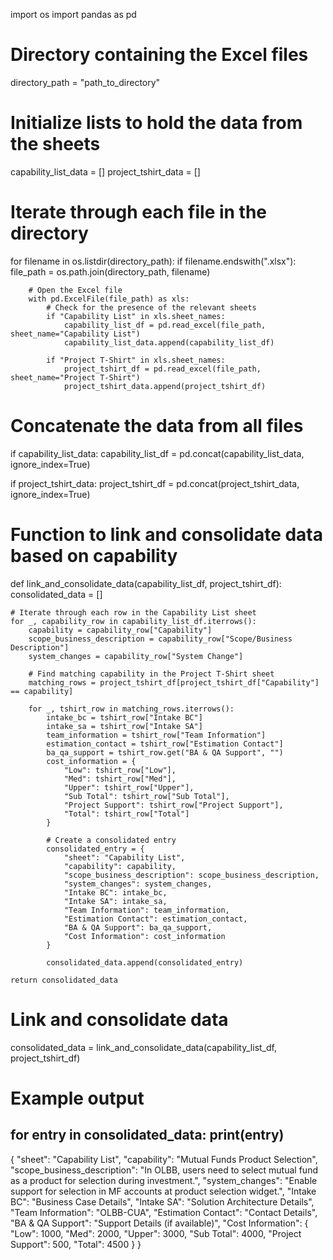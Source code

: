 import os
import pandas as pd

# Directory containing the Excel files
directory_path = "path_to_directory"

# Initialize lists to hold the data from the sheets
capability_list_data = []
project_tshirt_data = []

# Iterate through each file in the directory
for filename in os.listdir(directory_path):
    if filename.endswith(".xlsx"):
        file_path = os.path.join(directory_path, filename)

        # Open the Excel file
        with pd.ExcelFile(file_path) as xls:
            # Check for the presence of the relevant sheets
            if "Capability List" in xls.sheet_names:
                capability_list_df = pd.read_excel(file_path, sheet_name="Capability List")
                capability_list_data.append(capability_list_df)

            if "Project T-Shirt" in xls.sheet_names:
                project_tshirt_df = pd.read_excel(file_path, sheet_name="Project T-Shirt")
                project_tshirt_data.append(project_tshirt_df)

# Concatenate the data from all files
if capability_list_data:
    capability_list_df = pd.concat(capability_list_data, ignore_index=True)

if project_tshirt_data:
    project_tshirt_df = pd.concat(project_tshirt_data, ignore_index=True)

# Function to link and consolidate data based on capability
def link_and_consolidate_data(capability_list_df, project_tshirt_df):
    consolidated_data = []

    # Iterate through each row in the Capability List sheet
    for _, capability_row in capability_list_df.iterrows():
        capability = capability_row["Capability"]
        scope_business_description = capability_row["Scope/Business Description"]
        system_changes = capability_row["System Change"]

        # Find matching capability in the Project T-Shirt sheet
        matching_rows = project_tshirt_df[project_tshirt_df["Capability"] == capability]

        for _, tshirt_row in matching_rows.iterrows():
            intake_bc = tshirt_row["Intake BC"]
            intake_sa = tshirt_row["Intake SA"]
            team_information = tshirt_row["Team Information"]
            estimation_contact = tshirt_row["Estimation Contact"]
            ba_qa_support = tshirt_row.get("BA & QA Support", "")
            cost_information = {
                "Low": tshirt_row["Low"],
                "Med": tshirt_row["Med"],
                "Upper": tshirt_row["Upper"],
                "Sub Total": tshirt_row["Sub Total"],
                "Project Support": tshirt_row["Project Support"],
                "Total": tshirt_row["Total"]
            }

            # Create a consolidated entry
            consolidated_entry = {
                "sheet": "Capability List",
                "capability": capability,
                "scope_business_description": scope_business_description,
                "system_changes": system_changes,
                "Intake BC": intake_bc,
                "Intake SA": intake_sa,
                "Team Information": team_information,
                "Estimation Contact": estimation_contact,
                "BA & QA Support": ba_qa_support,
                "Cost Information": cost_information
            }

            consolidated_data.append(consolidated_entry)

    return consolidated_data

# Link and consolidate data
consolidated_data = link_and_consolidate_data(capability_list_df, project_tshirt_df)

# Example output
for entry in consolidated_data:
    print(entry)
----------------------
{
  "sheet": "Capability List",
  "capability": "Mutual Funds Product Selection",
  "scope_business_description": "In OLBB, users need to select mutual fund as a product for selection during investment.",
  "system_changes": "Enable support for selection in MF accounts at product selection widget.",
  "Intake BC": "Business Case Details",
  "Intake SA": "Solution Architecture Details",
  "Team Information": "OLBB-CUA",
  "Estimation Contact": "Contact Details",
  "BA & QA Support": "Support Details (if available)",
  "Cost Information": {
    "Low": 1000,
    "Med": 2000,
    "Upper": 3000,
    "Sub Total": 4000,
    "Project Support": 500,
    "Total": 4500
  }
}
